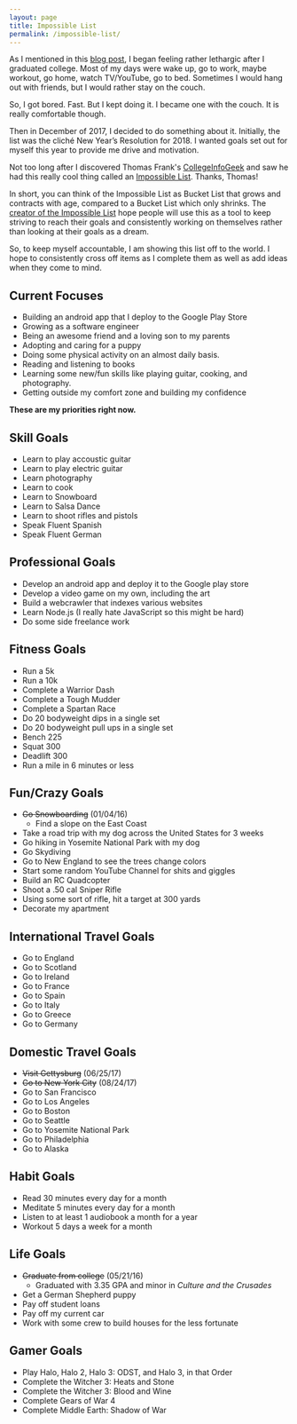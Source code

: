 ```yaml
---
layout: page
title: Impossible List
permalink: /impossible-list/
---
```


As I mentioned in this [blog post]({{site.baseurl}}/2018-Goals), I began feeling rather lethargic after I graduated college. Most of my days were wake up, go to work, maybe workout, go home, watch TV/YouTube, go to bed. Sometimes I would hang out with friends, but I would rather stay on the couch.

So, I got bored. Fast. But I kept doing it. I became one with the couch. It is really comfortable though.

Then in December of 2017, I decided to do something about it. 
Initially, the list was the cliché New Year’s Resolution for 2018. I wanted goals set out for myself this year to provide me drive and motivation. 

Not too long after I discovered Thomas Frank's [CollegeInfoGeek](https://collegeinfogeek.com/about/) and saw he had this really cool thing called an [Impossible List](https://collegeinfogeek.com/about/meet-the-author/my-impossible-list/). Thanks, Thomas!

In short, you can think of the Impossible List as Bucket List that grows and contracts with age, compared to a Bucket List which only shrinks. The [creator of the Impossible List](https://impossiblehq.com/impossible-list/) hope people will use this as a tool to keep striving to reach their goals and consistently working on themselves rather than looking at their goals as a dream.

So, to keep myself accountable, I am showing this list off to the world. I hope to consistently cross off items as I complete them as well as add ideas when they come to mind. 

## Current Focuses
* Building an android app that I deploy to the Google Play Store
* Growing as a software engineer
* Being an awesome friend and a loving son to my parents
* Adopting and caring for a puppy
* Doing some physical activity on an almost daily basis.
* Reading and listening to books
* Learning some new/fun skills like playing guitar, cooking, and photography.
* Getting outside my comfort zone and building my confidence

**These are my priorities right now.**

## Skill Goals
* Learn to play accoustic guitar
* Learn to play electric guitar
* Learn photography
* Learn to cook
* Learn to Snowboard
* Learn to Salsa Dance
* Learn to shoot rifles and pistols
* Speak Fluent Spanish
* Speak Fluent German

## Professional Goals
* Develop an android app and deploy it to the Google play store
* Develop a video game on my own, including the art
* Build a webcrawler that indexes various websites
* Learn Node.js (I really hate JavaScript so this might be hard)
* Do some side freelance work

## Fitness Goals
* Run a 5k
* Run a 10k
* Complete a Warrior Dash
* Complete a Tough Mudder
* Complete a Spartan Race
* Do 20 bodyweight dips in a single set
* Do 20 bodyweight pull ups in a single set
* Bench 225
* Squat 300
* Deadlift 300
* Run a mile in 6 minutes or less

## Fun/Crazy Goals
* ~~Go Snowboarding~~ <span class="completed">(01/04/16)</span>
    * Find a slope on the East Coast
* Take a road trip with my dog across the United States for 3 weeks
* Go hiking in Yosemite National Park with my dog
* Go Skydiving
* Go to New England to see the trees change colors
* Start some random YouTube Channel for shits and giggles
* Build an RC Quadcopter
* Shoot a .50 cal Sniper Rifle
* Using some sort of rifle, hit a target at 300 yards
* Decorate my apartment

## International Travel Goals
* Go to England
* Go to Scotland
* Go to Ireland
* Go to France
* Go to Spain
* Go to Italy
* Go to Greece
* Go to Germany

## Domestic Travel Goals
* ~~Visit Gettysburg~~ <span class="completed">(06/25/17)</span>
* ~~Go to New York City~~ <span class="completed">(08/24/17)</span>
* Go to San Francisco
* Go to Los Angeles
* Go to Boston
* Go to Seattle
* Go to Yosemite National Park
* Go to Philadelphia
* Go to Alaska

## Habit Goals
* Read 30 minutes every day for a month
* Meditate 5 minutes every day for a month
* Listen to at least 1 audiobook a month for a year
* Workout 5 days a week for a month

## Life Goals
* ~~Graduate from college~~ <span class="completed">(05/21/16)</span>
    * Graduated with 3.35 GPA and minor in _Culture and the Crusades_
* Get a German Shepherd puppy
* Pay off student loans
* Pay off my current car
* Work with some crew to build houses for the less fortunate

## Gamer Goals
* Play Halo, Halo 2, Halo 3: ODST, and Halo 3, in that Order
* Complete the Witcher 3: Heats and Stone
* Complete the Witcher 3: Blood and Wine
* Complete Gears of War 4
* Complete Middle Earth: Shadow of War